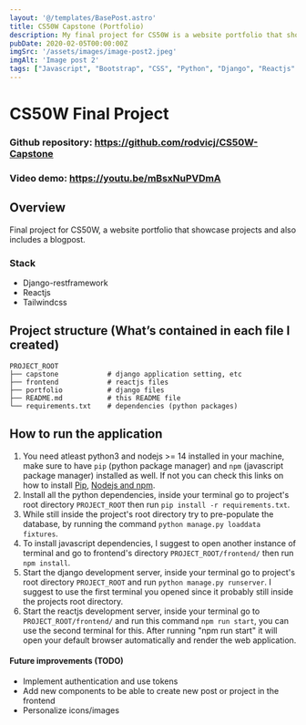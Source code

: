 ```yaml
---
layout: '@/templates/BasePost.astro'
title: CS50W Capstone (Portfolio)
description: My final project for CS50W is a website portfolio that showcase projects and also includes a blogpost.
pubDate: 2020-02-05T00:00:00Z
imgSrc: '/assets/images/image-post2.jpeg'
imgAlt: 'Image post 2'
tags: ["Javascript", "Bootstrap", "CSS", "Python", "Django", "Reactjs" ]
---
```


# CS50W Final Project

### Github repository: <https://github.com/rodvicj/CS50W-Capstone>

### Video demo: <https://youtu.be/mBsxNuPVDmA>

## Overview

Final project for CS50W, a website portfolio that showcase projects and
also includes a blogpost.

### Stack

* Django-restframework
* Reactjs
* Tailwindcss

## Project structure (What’s contained in each file I created)

```
PROJECT_ROOT
├── capstone            # django application setting, etc
├── frontend            # reactjs files
├── portfolio           # django files
├── README.md           # this README file
└── requirements.txt    # dependencies (python packages)

```

## How to run the application

1. You need atleast python3 and nodejs >= 14 installed in your machine, make sure
to have ```pip``` (python package manager) and ```npm``` (javascript package manager)
installed as well. If not you can check this links on how to install
[Pip](https://pip.pypa.io/en/stable/installation/),
[Nodejs and npm](https://docs.npmjs.com/downloading-and-installing-node-js-and-npm).
2. Install all the python dependencies, inside your terminal go to project's root
directory ```PROJECT_ROOT``` then run ```pip install -r requirements.txt```.
3. While still inside the project's root directory try to pre-populate the database,
by running the command ```python manage.py loaddata fixtures```.
4. To install javascript dependencies, I suggest to open another instance of terminal
and go to frontend's directory ```PROJECT_ROOT/frontend/``` then run ```npm install```.
5. Start the django development server, inside your terminal go to project's
root directory ```PROJECT_ROOT``` and run ```python manage.py runserver```. I suggest
to use the first terminal you opened since it probably still inside the projects
root directory.
6. Start the reactjs development server, inside your terminal go to ```PROJECT_ROOT/frontend/```
and run this command ```npm run start```, you can use the second terminal for this.
After running "npm run start" it will open your default browser automatically and
render the web application.

#### Future improvements (TODO)

* Implement authentication and use tokens
* Add new components to be able to create new post or project in the frontend
* Personalize icons/images

